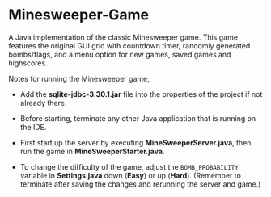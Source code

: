 # Minesweeper-Game

A Java implementation of the classic Minesweeper game. This game features the original GUI grid with countdown timer, randomly generated bombs/flags, and a menu option for new games, saved games and highscores.

Notes for running the Minesweeper game,

- Add the <b>sqlite-jdbc-3.30.1.jar</b> file into the properties of the project if not already there.

- Before starting, terminate any other Java application that is running on the IDE.

- First start up the server by executing <b>MineSweeperServer.java</b>, then run the game in <b>MineSweeperStarter.java</b>.

- To change the difficulty of the game, adjust the `BOMB_PROBABILITY` variable in <b>Settings.java</b> down (<b>Easy</b>) or up (<b>Hard</b>).
  (Remember to terminate after saving the changes and rerunning the server and game.)
